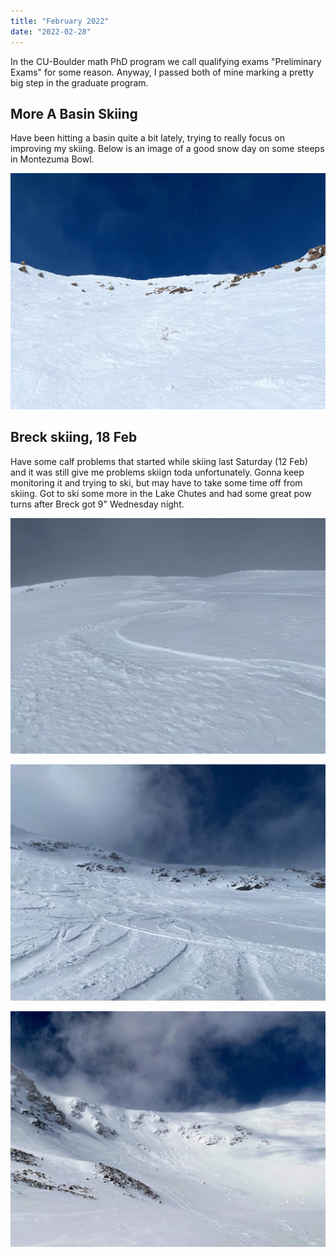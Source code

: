 ```yaml
---
title: "February 2022"
date: "2022-02-28"
---
```


In the CU-Boulder math PhD program we call qualifying exams "Preliminary Exams" for some reason. Anyway, I passed both of mine marking a pretty big step in the graduate program.

## More A Basin Skiing

Have been hitting a basin quite a bit lately, trying to really focus on improving my skiing. Below is an image of a good snow day on some steeps in Montezuma Bowl.

![Looking up Schauffler in Montezuma Bowl at Arapahoe Basin](../images/2022_02_28_February_2022.md/IMG_8962.jpg)

## Breck skiing, 18 Feb

Have some calf problems that started while skiing last Saturday (12 Feb) and it was still give me problems skiign toda unfortunately. Gonna keep monitoring it and trying to ski, but may have to take some time off from skiing. Got to ski some more in the Lake Chutes and had some great pow turns after Breck got 9" Wednesday night.

![](../images/2022_02_28_February_2022.md/IMG_9002.jpg)

![](../images/2022_02_28_February_2022.md/IMG_9012.jpg)

![](../images/2022_02_28_February_2022.md/IMG_9021.jpg)
